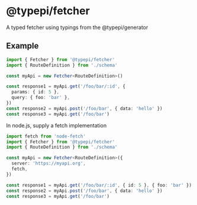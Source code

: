 # @typepi/fetcher

A typed fetcher using typings from the @typepi/generator

## Example

```typescript
import { Fetcher } from '@typepi/fetcher'
import { RouteDefinition } from './schema'

const myApi = new Fetcher<RouteDefinition>()

const response1 = myApi.get('/foo/bar/:id', {
  params: { id: 5 },
  query: { foo: 'bar' },
})
const response2 = myApi.post('/foo/bar', { data: 'hello' })
const response3 = myApi.get('/foo/bar')
```

In node.js, supply a fetch implementation

```typescript
import fetch from 'node-fetch'
import { Fetcher } from '@typepi/fetcher'
import { RouteDefinition } from './schema'

const myApi = new Fetcher<RouteDefinition>({
  server: 'https://myapi.org',
  fetch,
})

const response1 = myApi.get('/foo/bar/:id', { id: 5 }, { foo: 'bar' })
const response2 = myApi.post('/foo/bar', { data: 'hello' })
const response3 = myApi.get('/foo/bar')
```

